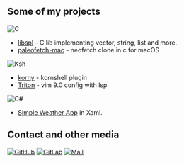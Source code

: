 ## Some of my projects

![C](https://img.shields.io/badge/-black?&style=flat&logo=C&logoColor=#A8B9CC)

* [libspl](https://gitlab.com/DesantBucie/libspl) - C lib implementing vector, string, list and more.
* [paleofetch-mac](https://gitlab.com/DesantBucie/palefetch-mac) - neofetch clone in c for macOS

![Ksh](https://img.shields.io/badge/-orange?&style=flat&logo=gnubash&logoColor=white)

* [korny](https://github.com/DesantBucie/korny) - kornshell plugin
* [Triton](https://github.com/DesantBucie/triton) - vim 9.0 config with lsp

![C#](https://img.shields.io/badge/-00C65E?&style=flat&logo=dotnet)

* [Simple Weather App](https://github.com/DesantBucie/SimpleWeatherApp.Wpf) in Xaml.

## Contact and other media

[![GitHub](https://img.shields.io/badge/-Github-black?&style=for-the-badge&logo=github)](https://github.com/DesantBucie)
[![GitLab](https://img.shields.io/badge/-Gitlab-black?&style=for-the-badge&logo=gitlab)](https://gitlab.com/DesantBucie)
[![Mail](https://img.shields.io/badge/-Mail-0078D4?&style=for-the-badge&logo=microsoftoutlook)](mailto:jakub.truszkowski0@hotmail.com)
